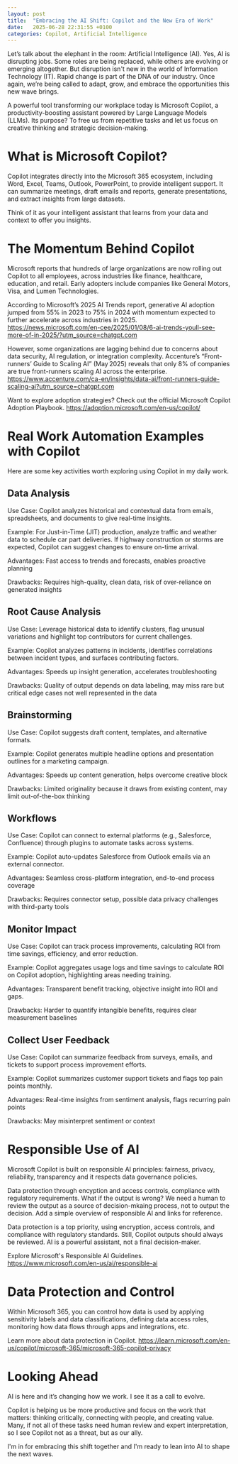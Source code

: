 ```yaml
---
layout: post
title:  "Embracing the AI Shift: Copilot and the New Era of Work"
date:   2025-06-28 22:31:55 +0100
categories: Copilot, Artificial Intelligence
---
```


Let’s talk about the elephant in the room: Artificial Intelligence (AI). Yes, AI is disrupting jobs. Some roles are being replaced, while others are evolving or emerging altogether. But disruption isn't new in the world of Information Technology (IT). Rapid change is part of the DNA of our industry. Once again, we’re being called to adapt, grow, and embrace the opportunities this new wave brings.

A powerful tool transforming our workplace today is Microsoft Copilot, a productivity-boosting assistant powered by Large Language Models (LLMs). Its purpose? To free us from repetitive tasks and let us focus on creative thinking and strategic decision-making.

# What is Microsoft Copilot?

Copilot integrates directly into the Microsoft 365 ecosystem, including Word, Excel, Teams, Outlook, PowerPoint, to provide intelligent support. It can summarize meetings, draft emails and reports, generate presentations, and extract insights from large datasets.

Think of it as your intelligent assistant that learns from your data and context to offer you insights.

# The Momentum Behind Copilot

Microsoft reports that hundreds of large organizations are now rolling out Copilot to all employees, across industries like finance, healthcare, education, and retail. Early adopters include companies like General Motors, Visa, and Lumen Technologies.

According to Microsoft’s 2025 AI Trends report, generative AI adoption jumped from 55% in 2023 to 75% in 2024 with momentum expected to further accelerate across industries in 2025. https://news.microsoft.com/en-cee/2025/01/08/6-ai-trends-youll-see-more-of-in-2025/?utm_source=chatgpt.com

However, some organizations are lagging behind due to concerns about data security, AI regulation, or integration complexity. 
Accenture’s “Front-runners’ Guide to Scaling AI” (May 2025) reveals that only 8% of companies are true front-runners scaling AI across the enterprise.
https://www.accenture.com/ca-en/insights/data-ai/front-runners-guide-scaling-ai?utm_source=chatgpt.com

Want to explore adoption strategies? Check out the official Microsoft Copilot Adoption Playbook. https://adoption.microsoft.com/en-us/copilot/

# Real Work Automation Examples with Copilot

Here are some key activities worth exploring using Copilot in my daily work.

## Data Analysis

Use Case: Copilot analyzes historical and contextual data from emails, spreadsheets, and documents to give real-time insights.

Example: For Just-in-Time (JIT) production, analyze traffic and weather data to schedule car part deliveries. If highway construction or storms are expected, Copilot can suggest changes to ensure on-time arrival.

Advantages: Fast access to trends and forecasts, enables proactive planning

Drawbacks: Requires high-quality, clean data, risk of over-reliance on generated insights

## Root Cause Analysis

Use Case: Leverage historical data to identify clusters, flag unusual variations and highlight top contributors for current challenges.

Example: Copilot analyzes patterns in incidents, identifies correlations between incident types, and surfaces contributing factors.

Advantages: Speeds up insight generation, accelerates troubleshooting

Drawbacks: Quality of output depends on data labeling, may miss rare but critical edge cases not well represented in the data

## Brainstorming

Use Case: Copilot suggests draft content, templates, and alternative formats.

Example: Copilot generates multiple headline options and presentation outlines for a marketing campaign.

Advantages: Speeds up content generation, helps overcome creative block

Drawbacks: Limited originality because it draws from existing content, may limit out-of-the-box thinking

## Workflows

Use Case: Copilot can connect to external platforms (e.g., Salesforce, Confluence) through plugins to automate tasks across systems.

Example: Copilot auto-updates Salesforce from Outlook emails via an external connector.

Advantages: Seamless cross-platform integration, end-to-end process coverage

Drawbacks: Requires connector setup, possible data privacy challenges with third-party tools

## Monitor Impact

Use Case: Copilot can track process improvements, calculating ROI from time savings, efficiency, and error reduction.

Example: Copilot aggregates usage logs and time savings to calculate ROI on Copilot adoption, highlighting areas needing training.

Advantages: Transparent benefit tracking, objective insight into ROI and gaps.

Drawbacks: Harder to quantify intangible benefits, requires clear measurement baselines

## Collect User Feedback

Use Case: Copilot can summarize feedback from surveys, emails, and tickets to support process improvement efforts.

Example: Copilot summarizes customer support tickets and flags top pain points monthly.

Advantages: Real-time insights from sentiment analysis, flags recurring pain points

Drawbacks: May misinterpret sentiment or context


# Responsible Use of AI

Microsoft Copilot is built on responsible AI principles: fairness, privacy, reliability, transparency and it respects data governance policies.

Data protection through encyption and access controls, compliance with regulatory requirements.
What if the output is wrong? We need a human to review the output as a source of decision-mkaing process, not to output the decision.
Add a simple overview of responsible AI and links for reference.

Data protection is a top priority, using encryption, access controls, and compliance with regulatory standards. Still, Copilot outputs should always be reviewed. AI is a powerful assistant, not a final decision-maker.

Explore Microsoft's Responsible AI Guidelines. https://www.microsoft.com/en-us/ai/responsible-ai

# Data Protection and Control 

Within Microsoft 365, you can control how data is used by applying sensitivity labels and data classifications, defining data access roles, monitoring how data flows through apps and integrations, etc. 

Learn more about data protection in Copilot. https://learn.microsoft.com/en-us/copilot/microsoft-365/microsoft-365-copilot-privacy

# Looking Ahead

AI is here and it’s changing how we work. I see it as a call to evolve.

Copilot is helping us be more productive and focus on the work that matters: thinking critically, connecting with people, and creating value. Many, if not all of these tasks need human review and expert interpretation, so I see Copilot not as a threat, but as our ally.

I'm in for embracing this shift together and I'm ready to lean into AI to shape the next waves.
